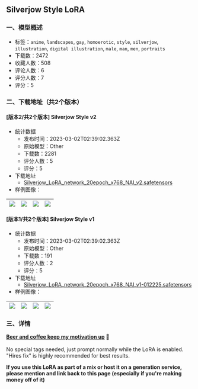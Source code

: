 ## Silverjow Style LoRA
### 一、模型概述

- 标签：`anime`, `landscapes`, `gay`, `homoerotic`, `style`, `silverjow`, `illustration`, `digital illustration`, `male`, `man`, `men`, `portraits`
- 下载数：2472
- 收藏人数：508
- 评论人数：6
- 评分人数：7
- 评分：5

### 二、下载地址（共2个版本）

#### [版本2/共2个版本] Silverjow Style v2

- 统计数据
  - 发布时间：2023-03-02T02:39:02.363Z
  - 原始模型：Other
  - 下载数：2281
  - 评分人数：5
  - 评分：5
- 下载地址
  - [Silverjow_LoRA_network_20epoch_x768_NAI_v2.safetensors](https://civitai.com/api/download/models/6403)
- 样例图像：

| <img src="https://image.civitai.com/xG1nkqKTMzGDvpLrqFT7WA/b1aff35d-cf78-46ad-9875-42a84e288500/width=450/57322.jpeg" /> | <img src="https://image.civitai.com/xG1nkqKTMzGDvpLrqFT7WA/cc7d545f-128b-4d93-5da6-4292a35b3200/width=450/57323.jpeg" /> | <img src="https://image.civitai.com/xG1nkqKTMzGDvpLrqFT7WA/9fc48ca7-cf63-4e35-afc8-bf6407627900/width=450/57329.jpeg" /> | <img src="https://image.civitai.com/xG1nkqKTMzGDvpLrqFT7WA/45f3803e-8a5e-4b92-d3e4-26e540930a00/width=450/57330.jpeg" /> |
| ---- | ---- | ---- | ---- |

#### [版本1/共2个版本] Silverjow Style v1

- 统计数据
  - 发布时间：2023-03-02T02:39:02.363Z
  - 原始模型：Other
  - 下载数：191
  - 评分人数：2
  - 评分：5
- 下载地址
  - [Silverjow_LoRA_network_20epoch_x768_NAI_v1-012225.safetensors](https://civitai.com/api/download/models/6217)
- 样例图像：

| <img src="https://image.civitai.com/xG1nkqKTMzGDvpLrqFT7WA/1ef0f2ac-70bc-4859-2c90-776ad1e12d00/width=450/54437.jpeg" /> | <img src="https://image.civitai.com/xG1nkqKTMzGDvpLrqFT7WA/ce50dc20-0c27-4bd6-5044-e6126698fa00/width=450/54432.jpeg" /> | <img src="https://image.civitai.com/xG1nkqKTMzGDvpLrqFT7WA/e659a46f-61d3-4e59-833f-567aacf2a800/width=450/54404.jpeg" /> | <img src="https://image.civitai.com/xG1nkqKTMzGDvpLrqFT7WA/19a838a7-52c6-491f-cf5e-9609e2177100/width=450/54417.jpeg" /> |
| ---- | ---- | ---- | ---- |


### 三、详情
<p><a target="_blank" rel="ugc" href="https://ko-fi.com/h4rv3yd3nt"><strong><span>Beer and coffee keep my motivation up</span></strong></a><strong><span> </span></strong><span>🍻</span><br /><br />No special tags needed, just prompt normally while the LoRA is enabled. "Hires fix" is highly recommended for best results.</p><p></p><p><strong><span>If you use this LoRA as part of a mix or host it on a generation service, please mention and link back to this page (especially if you're making money off of it)</span></strong></p>